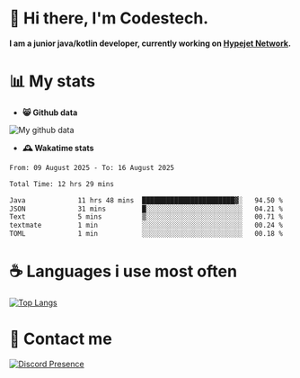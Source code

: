 # 👋 Hi there, I'm Codestech.
**I am a junior java/kotlin developer, currently working on [Hypejet Network](https://github.com/Hypejet).**

# 📊 My stats
- **😸 Github data**

![My github data](https://github-readme-stats.vercel.app/api?username=Codestech1&count_private=true&include_all_commits=true&theme=codeSTACKr)

- **🕰️ Wakatime stats**
<!--START_SECTION:waka-->

```txt
From: 09 August 2025 - To: 16 August 2025

Total Time: 12 hrs 29 mins

Java             11 hrs 48 mins  ███████████████████████▓░   94.50 %
JSON             31 mins         █░░░░░░░░░░░░░░░░░░░░░░░░   04.21 %
Text             5 mins          ▒░░░░░░░░░░░░░░░░░░░░░░░░   00.71 %
textmate         1 min           ░░░░░░░░░░░░░░░░░░░░░░░░░   00.24 %
TOML             1 min           ░░░░░░░░░░░░░░░░░░░░░░░░░   00.18 %
```

<!--END_SECTION:waka-->

# ☕ Languages i use most often
[![Top Langs](https://github-readme-stats.vercel.app/api/top-langs/?username=Codestech1&layout=compact&langs_count=8&exclude_repo=window5000.github.io&theme=codeSTACKr)](https://github.com/anuraghazra/github-readme-stats)

# 💬 Contact me
[![Discord Presence](https://lanyard.cnrad.dev/api/650718742157852740)](https://discord.com/users/650718742157852740)
</br>
